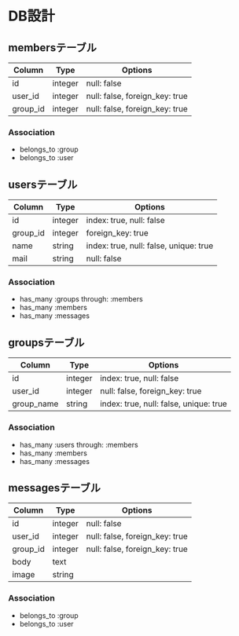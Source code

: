 # DB設計

## membersテーブル
|Column|Type|Options|
|------|----|-------|
|id|integer|null: false|
|user_id|integer|null: false, foreign_key: true|
|group_id|integer|null: false, foreign_key: true|

### Association
- belongs_to :group
- belongs_to :user

## usersテーブル

|Column|Type|Options|
|------|----|-------|
|id|integer|index: true, null: false|
|group_id|integer|foreign_key: true|
|name|string|index: true, null: false, unique: true|
|mail|string|null: false|

### Association
- has_many :groups through: :members
- has_many :members
- has_many :messages

## groupsテーブル

|Column|Type|Options|
|------|----|-------|
|id|integer|index: true, null: false|
|user_id|integer|null: false, foreign_key: true|
|group_name|string|index: true, null: false, unique: true|


### Association
- has_many :users through: :members
- has_many :members
- has_many :messages

## messagesテーブル

|Column|Type|Options|
|------|----|-------|
|id|integer|null: false|
|user_id|integer|null: false, foreign_key: true|
|group_id|integer|null: false, foreign_key: true|
|body|text
|image|string

### Association
- belongs_to :group
- belongs_to :user